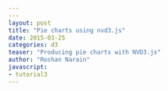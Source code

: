 ```yaml
---
---
layout: post
title: "Pie charts using nvd3.js"
date: 2015-03-25
categories: d3
teaser: "Producing pie charts with NVD3.js"
author: "Roshan Narain"
javascript:
- tutorial3
---
```

